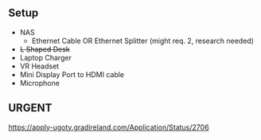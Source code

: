 ## Setup
- NAS
	- Ethernet Cable
	  OR
	  Ethernet Splitter (might req. 2, research needed)
- ~~L Shaped Desk~~
- Laptop Charger
- VR Headset
- Mini Display Port to HDMI cable
- Microphone
  
## URGENT
https://apply-ugoty.gradireland.com/Application/Status/2706
